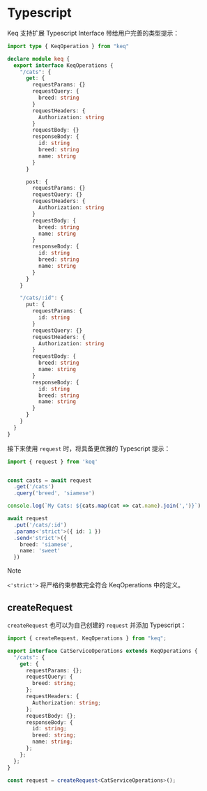 # Typescript

Keq 支持扩展 Typescript Interface 带给用户完善的类型提示：

<!-- prettier-ignore -->
```typescript
import type { KeqOperation } from "keq"

declare module keq {
  export interface KeqOperations {
    "/cats": {
      get: {
        requestParams: {}
        requestQuery: {
          breed: string
        }
        requestHeaders: {
          Authorization: string
        }
        requestBody: {}
        responseBody: {
          id: string
          breed: string
          name: string
        }
      }

      post: {
        requestParams: {}
        requestQuery: {}
        requestHeaders: {
          Authorization: string
        }
        requestBody: {
          breed: string
          name: string
        }
        responseBody: {
          id: string
          breed: string
          name: string
        }
      }
    }

    "/cats/:id": {
      put: {
        requestParams: {
          id: string
        }
        requestQuery: {}
        requestHeaders: {
          Authorization: string
        }
        requestBody: {
          breed: string
          name: string
        }
        responseBody: {
          id: string
          breed: string
          name: string
        }
      }
    }
  }
}
```

接下来使用 `request` 时，将具备更优雅的 Typescript 提示：

<!-- prettier-ignore -->
```typescript
import { request } from 'keq'


const casts = await request
  .get('/cats')
  .query('breed', 'siamese')

console.log(`My Cats: ${cats.map(cat => cat.name).join(',')}`)

await request
  .put('/cats/:id')
  .params<'strict'>({ id: 1 })
  .send<'strict'>({
    breed: 'siamese',
    name: 'sweet'
  })
```

> [!NOTE]
>
> `<'strict'>` 将严格约束参数完全符合 KeqOperations 中的定义。

## createRequest

`createRequest` 也可以为自己创建的 `request` 并添加 Typescript：

```typescript
import { createRequest, KeqOperations } from "keq";

export interface CatServiceOperations extends KeqOperations {
  "/cats": {
    get: {
      requestParams: {};
      requestQuery: {
        breed: string;
      };
      requestHeaders: {
        Authorization: string;
      };
      requestBody: {};
      responseBody: {
        id: string;
        breed: string;
        name: string;
      };
    };
  };
}

const request = createRequest<CatServiceOperations>();
```
